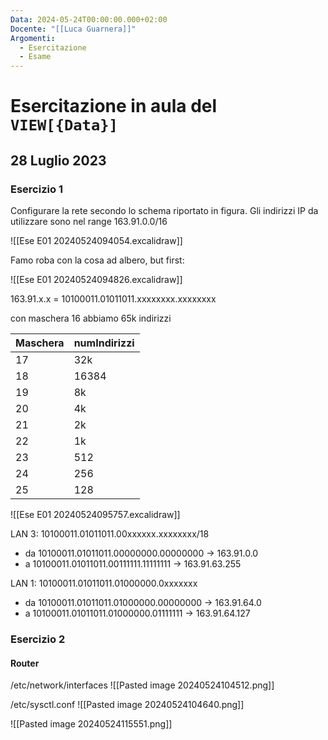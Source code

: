 ```yaml
---
Data: 2024-05-24T00:00:00.000+02:00
Docente: "[[Luca Guarnera]]"
Argomenti:
  - Esercitazione
  - Esame
---
```


# Esercitazione in aula del `VIEW[{Data}]`

## 28 Luglio 2023

### Esercizio 1

Configurare la rete secondo lo schema riportato in figura.
Gli indirizzi IP da utilizzare sono nel range 163.91.0.0/16

![[Ese E01 20240524094054.excalidraw]]

Famo roba con la cosa ad albero, but first:

![[Ese E01 20240524094826.excalidraw]]

163.91.x.x = 10100011.01011011.xxxxxxxx.xxxxxxxx

con maschera 16 abbiamo 65k indirizzi

| Maschera | numIndirizzi |
| -------- | ------------ |
| 17       | 32k          |
| 18       | 16384        |
| 19       | 8k           |
| 20       | 4k           |
| 21       | 2k           |
| 22       | 1k           |
| 23       | 512          |
| 24       | 256          |
| 25       | 128          |

![[Ese E01 20240524095757.excalidraw]]

LAN 3:
10100011.01011011.00xxxxxx.xxxxxxxx/18

- da 10100011.01011011.00000000.00000000 -> 163.91.0.0
- a 10100011.01011011.00111111.11111111 -> 163.91.63.255

LAN 1:
10100011.01011011.01000000.0xxxxxxx

- da 10100011.01011011.01000000.00000000 -> 163.91.64.0
- a 10100011.01011011.01000000.01111111 -> 163.91.64.127

### Esercizio 2

#### Router

/etc/network/interfaces
![[Pasted image 20240524104512.png]]

/etc/sysctl.conf
![[Pasted image 20240524104640.png]]

![[Pasted image 20240524115551.png]]
